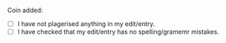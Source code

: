 <!-- Dont forget to read the [Contobution guide](TBD). -->

Coin added: 

- [ ]  I have not plagerised anything in my edit/entry.
- [ ] I have checked that my edit/entry has no spelling/gramemr mistakes.
